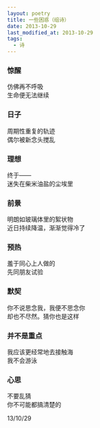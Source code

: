 ```yaml
---
layout: poetry
title: 一些困惑（组诗）
date: 2013-10-29
last_modified_at: 2013-10-29
tags:
  - 诗
---
```


### 惊醒

仿佛再不呼吸  
生命便无法继续

### 日子

周期性重复的轨迹  
偶尔被新念头搅乱

### 理想

终于——  
迷失在柴米油盐的尘埃里

### 前景

明朗如玻璃体里的絮状物  
近日持续降温，渐渐觉得冷了

### 预热

羞于同心上人做的  
先同朋友试验

### 默契

你不说思念我，我便不思念你  
却也不尽然。猜你也是这样

### 并不是重点

我应该更经常地去接触海  
我不会游泳

### 心思

不要乱猜  
你不可能都搞清楚的

13/10/29